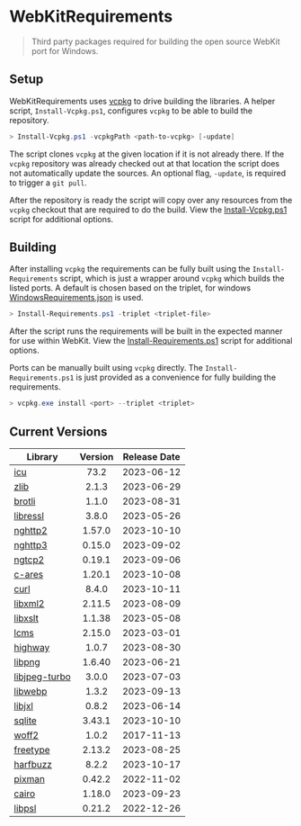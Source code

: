 # WebKitRequirements
> Third party packages required for building the open source WebKit port for Windows.

## Setup

WebKitRequirements uses [vcpkg](https://github.com/microsoft/vcpkg) to drive
building the libraries. A helper script, `Install-Vcpkg.ps1`, configures
`vcpkg` to be able to build the repository.

```powershell
> Install-Vcpkg.ps1 -vcpkgPath <path-to-vcpkg> [-update]
```

The script clones `vcpkg` at the given location if it is not already there. If
the `vcpkg` repository was already checked out at that location the script does
not automatically update the sources. An optional flag, `-update`, is required
to trigger a `git pull`.

After the repository is ready the script will copy over any resources from the
`vcpkg` checkout that are required to do the build. View the
[Install-Vcpkg.ps1](Install-Vcpkg.ps1) script for additional options.

## Building

After installing `vcpkg` the requirements can be fully built using the
`Install-Requirements` script, which is just a wrapper around `vcpkg` which
builds the listed ports. A default is chosen based on the triplet, for windows
[WindowsRequirements.json](WindowsRequirements.json) is used.

```powershell
> Install-Requirements.ps1 -triplet <triplet-file>
```

After the script runs the requirements will be built in the expected manner for
use within WebKit. View the
[Install-Requirements.ps1](Install-Requirements.ps1) script for additional
options.

Ports can be manually built using `vcpkg` directly. The
`Install-Requirements.ps1` is just provided as a convenience for fully building
the requirements.

```powershell
> vcpkg.exe install <port> --triplet <triplet>
```

## Current Versions

| Library | Version | Release Date |
|---|:---:|:---:|
| [icu](http://site.icu-project.org) | 73.2 | 2023-06-12 |
| [zlib](https://github.com/zlib-ng/zlib-ng) | 2.1.3 | 2023-06-29 |
| [brotli](https://github.com/google/brotli) | 1.1.0 | 2023-08-31 |
| [libressl](https://www.libressl.org) | 3.8.0 | 2023-05-26 |
| [nghttp2](https://nghttp2.org) | 1.57.0 | 2023-10-10 |
| [nghttp3](https://github.com/ngtcp2/nghttp3) | 0.15.0 | 2023-09-02 |
| [ngtcp2](https://github.com/ngtcp2/ngtcp2) | 0.19.1 | 2023-09-06 |
| [c-ares](https://c-ares.org) | 1.20.1 | 2023-10-08 |
| [curl](https://curl.se) | 8.4.0 | 2023-10-11 |
| [libxml2](http://xmlsoft.org) | 2.11.5 | 2023-08-09 |
| [libxslt](http://xmlsoft.org/libxslt) | 1.1.38 | 2023-05-08 |
| [lcms](https://www.littlecms.com/) | 2.15.0 | 2023-03-01 |
| [highway](https://github.com/google/highway) | 1.0.7 | 2023-08-30 |
| [libpng](http://www.libpng.org/pub/png/libpng.html) | 1.6.40 | 2023-06-21 |
| [libjpeg-turbo](http://libjpeg-turbo.virtualgl.org) | 3.0.0 | 2023-07-03 |
| [libwebp](https://github.com/webmproject/libwebp) | 1.3.2 | 2023-09-13 |
| [libjxl](https://github.com/libjxl/libjxl) | 0.8.2 | 2023-06-14 |
| [sqlite](http://sqlite.org) | 3.43.1 | 2023-10-10 |
| [woff2](https://github.com/google/woff2) | 1.0.2 | 2017-11-13 |
| [freetype](https://www.freetype.org) | 2.13.2 | 2023-08-25 |
| [harfbuzz](https://github.com/harfbuzz/harfbuzz) | 8.2.2 | 2023-10-17 |
| [pixman](http://www.pixman.org) | 0.42.2 | 2022-11-02 |
| [cairo](https://gitlab.freedesktop.org/cairo/cairo) | 1.18.0 | 2023-09-23 |
| [libpsl](https://github.com/rockdaboot/libpsl) | 0.21.2 | 2022-12-26 |
